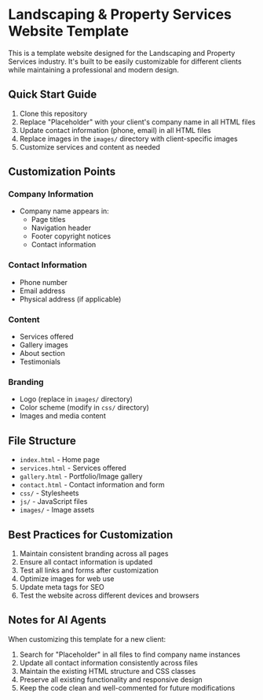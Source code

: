 # Landscaping & Property Services Website Template

This is a template website designed for the Landscaping and Property Services industry. It's built to be easily customizable for different clients while maintaining a professional and modern design.

## Quick Start Guide

1. Clone this repository
2. Replace "Placeholder" with your client's company name in all HTML files
3. Update contact information (phone, email) in all HTML files
4. Replace images in the `images/` directory with client-specific images
5. Customize services and content as needed

## Customization Points

### Company Information
- Company name appears in:
  - Page titles
  - Navigation header
  - Footer copyright notices
  - Contact information

### Contact Information
- Phone number
- Email address
- Physical address (if applicable)

### Content
- Services offered
- Gallery images
- About section
- Testimonials

### Branding
- Logo (replace in `images/` directory)
- Color scheme (modify in `css/` directory)
- Images and media content

## File Structure
- `index.html` - Home page
- `services.html` - Services offered
- `gallery.html` - Portfolio/Image gallery
- `contact.html` - Contact information and form
- `css/` - Stylesheets
- `js/` - JavaScript files
- `images/` - Image assets

## Best Practices for Customization
1. Maintain consistent branding across all pages
2. Ensure all contact information is updated
3. Test all links and forms after customization
4. Optimize images for web use
5. Update meta tags for SEO
6. Test the website across different devices and browsers

## Notes for AI Agents
When customizing this template for a new client:
1. Search for "Placeholder" in all files to find company name instances
2. Update all contact information consistently across files
3. Maintain the existing HTML structure and CSS classes
4. Preserve all existing functionality and responsive design
5. Keep the code clean and well-commented for future modifications 